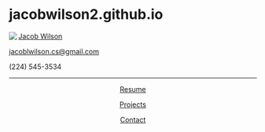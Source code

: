 # jacobwilson2.github.io
<html>
  <head>
    <title>Jacob Wilson</title>
    <link rel="stylesheet" href="indexStyle.css">
  </head>

  <body>
    <div>
    <img src="CDMlogo.png" align="left">
    <p class="top"><u>Jacob Wilson</u><p>
    <p class="mid"><a href="mailto:jacoblwilson.cs@gmail.com">jacoblwilson.cs@gmail.com</a></p>
    <p class="bot">(224) 545-3534</p>
    </div>
    <hr>
    <div>
    <p class="body"><center><a href="resume.html">Resume<a/></center></p>
    <p class="body"><center><a href="projects.html">Projects</a></center></p>
    <p class="body"><center><a href="contact.html">Contact</a></center></p>
    </div>
  </body>
</html>
